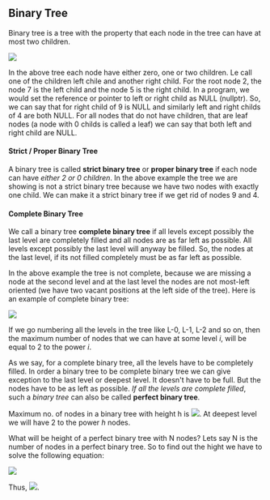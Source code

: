 ## Binary Tree

Binary tree is a tree with the property that each node in the tree can have at most two children.

![](https://upload.wikimedia.org/wikipedia/commons/thumb/f/f7/Binary_tree.svg/1200px-Binary_tree.svg.png)

In the above tree each node have either zero, one or two children. Le call one of the children left chile and another right child. For the root node 2, the node 7 is the left child and the node 5 is the right child. In a program, we would set the reference or pointer to left or right child as NULL (nullptr). So, we can say that for right child of 9 is NULL and similarly left and right childs of 4 are both NULL. For all nodes that do not have children, that are leaf nodes (a node with 0 childs is called a leaf) we can say that both left and right child are NULL. 

#### Strict / Proper Binary Tree

A binary tree is called **strict binary tree** or **proper binary tree** if each node can have *either 2 or 0 children*. In the above example the tree we are showing is not a strict binary tree because we have two nodes with exactly one child. We can make it a strict binary tree if we get rid of nodes 9 and 4.

#### Complete Binary Tree

We call a binary tree **complete binary tree** if all levels except possibly the last level are completely filled and all nodes are as far left as possible. All levels except possibly the last level will anyway be filled. So, the nodes at the last level, if its not filled completely must be as far left as possible. 

In the above example the tree is not complete, because we are missing a node at the second level and at the last level the nodes are not most-left oriented (we have two vacant positions at the left side of the tree). Here is an example of complete binary tree:

![](https://upload.wikimedia.org/wikipedia/commons/3/38/Max-Heap.svg)

If we go numbering all the levels in the tree like L-0, L-1, L-2 and so on, then the maximum number of nodes that we can have at some level *i*, will be equal to 2 to the power *i*. 

As we say, for a complete binary tree, all the levels have to be completely filled. In order a binary tree to be complete binary tree we can give exception to the last level or deepest level. It doesn't have to be full. But the nodes have to be as left as possible. *If all the levels are complete filled*, such a *binary tree* can also be called **perfect binary tree**. 

Maximum no. of nodes in a binary tree with height h is <img src="https://latex.codecogs.com/svg.latex?\Large&space;2^0+2^1+...+2^h=2^{h+1}-1=2^{no.OfLevels}-1">. At deepest level we will have 2 to the power *h* nodes.

What will be height of a perfect binary tree with N nodes? Lets say N is the number of nodes in a perfect binary tree. So to find out the hight we have to solve the following equation:

<img src="https://latex.codecogs.com/svg.latex?\Large&space;n=2^{h+1}-1">

Thus, <img src="https://latex.codecogs.com/svg.latex?\Large&space;2^{h+1}=(n+1)\Rightarrow{h=\log_2{(n+1)}-1}">.
